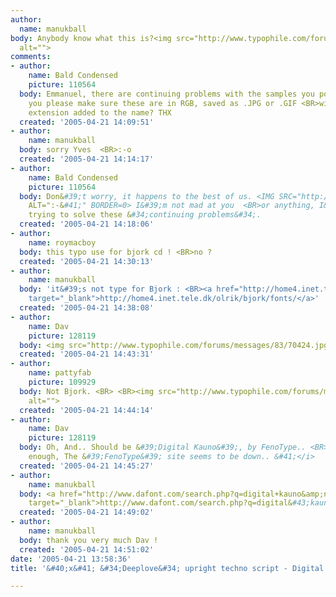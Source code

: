 ```yaml
---
author:
  name: manukball
body: Anybody know what this is?<img src="http://www.typophile.com/forums/messages/83/70418.jpg"
  alt="">
comments:
- author:
    name: Bald Condensed
    picture: 110564
  body: Emmanuel, there are continuing problems with the samples you post. <BR>Could
    you please make sure these are in RGB, saved as .JPG or .GIF <BR>with the file
    extension added to the name? THX
  created: '2005-04-21 14:09:51'
- author:
    name: manukball
  body: sorry Yves  <BR>:-o
  created: '2005-04-21 14:14:17'
- author:
    name: Bald Condensed
    picture: 110564
  body: Don&#39;t worry, it happens to the best of us. <IMG SRC="http://www.typophile.com/forums/clipart/happy.gif"
    ALT=":-&#41;" BORDER=0> I&#39;m not mad at you  <BR>or anything, I&#39;m just
    trying to solve these &#34;continuing problems&#34;.
  created: '2005-04-21 14:18:06'
- author:
    name: roymacboy
  body: this typo use for bjork cd ! <BR>no ?
  created: '2005-04-21 14:30:13'
- author:
    name: manukball
  body: 'it&#39;s not type for Bjork : <BR><a href="http://home4.inet.tele.dk/olrik/bjork/fonts/"
    target="_blank">http://home4.inet.tele.dk/olrik/bjork/fonts/</a>'
  created: '2005-04-21 14:38:08'
- author:
    name: Dav
    picture: 128119
  body: <img src="http://www.typophile.com/forums/messages/83/70424.jpg" alt="deeplove">
  created: '2005-04-21 14:43:31'
- author:
    name: pattyfab
    picture: 109929
  body: Not Bjork. <BR> <BR><img src="http://www.typophile.com/forums/messages/83/70426.jpg"
    alt="">
  created: '2005-04-21 14:44:14'
- author:
    name: Dav
    picture: 128119
  body: Oh, And.. Should be &#39;Digital Kauno&#39;, by FenoType.. <BR><i>&#40; Sadly
    enough, The &#39;FenoType&#39; site seems to be down.. &#41;</i>
  created: '2005-04-21 14:45:27'
- author:
    name: manukball
  body: <a href="http://www.dafont.com/search.php?q=digital+kauno&amp;nb_ppp_old=10&amp;page=1&amp;text=deeplove&amp;nb_ppp=10&amp;classt=alpha"
    target="_blank">http://www.dafont.com/search.php?q=digital&#43;kauno&amp;nb_ppp_old=10&amp;page=1&amp;text=deeplove&amp;nb_ppp=10&amp;classt=alpha</a>
  created: '2005-04-21 14:49:02'
- author:
    name: manukball
  body: thank you very much Dav !
  created: '2005-04-21 14:51:02'
date: '2005-04-21 13:58:36'
title: '&#40;x&#41; &#34;Deeplove&#34; upright techno script - Digital Kauno {Dav}'

---
```

